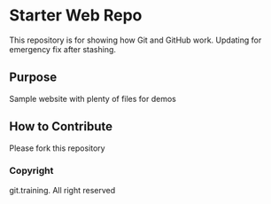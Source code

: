 # Starter Web Repo

This repository is for showing how Git and GitHub work.  Updating for emergency fix after stashing.

## Purpose

Sample website with plenty of files for demos

## How to Contribute

Please fork this repository

### Copyright

git.training.  All right reserved